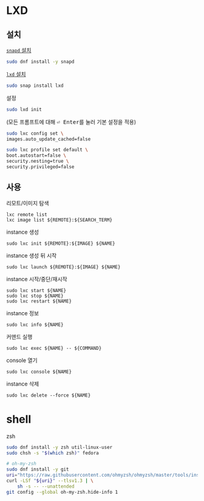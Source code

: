 # LXD
## 설치
[`snapd` 설치](https://snapcraft.io/docs/installing-snap-on-fedora)
```sh
sudo dnf install -y snapd
```
[`lxd` 설치](https://linuxcontainers.org/lxd/docs/latest/installing/)
```sh
sudo snap install lxd
```
설정
```sh
sudo lxd init
```
(모든 프롬프트에 대해 <kbd>⏎ Enter</kbd>를 눌러 기본 설정을 적용)
```sh
sudo lxc config set \
images.auto_update_cached=false

sudo lxc profile set default \
boot.autostart=false \
security.nesting=true \
security.privileged=false
```
## 사용
리모트/이미지 탐색
```
lxc remote list
lxc image list ${REMOTE}:${SEARCH_TERM}
```
instance 생성
```
sudo lxc init ${REMOTE}:${IMAGE} ${NAME}
```
instance 생성 뒤 시작
```
sudo lxc launch ${REMOTE}:${IMAGE} ${NAME}
```
instance 시작/중단/재시작
```
sudo lxc start ${NAME}
sudo lxc stop ${NAME}
sudo lxc restart ${NAME}
```
instance 정보
```
sudo lxc info ${NAME}
```
커맨드 실행
```
sudo lxc exec ${NAME} -- ${COMMAND}
```
console 열기
```
sudo lxc console ${NAME}
```
instance 삭제
```
sudo lxc delete --force ${NAME}
```

# shell
zsh
```sh
sudo dnf install -y zsh util-linux-user
sudo chsh -s "$(which zsh)" fedora

# oh-my-zsh
sudo dnf install -y git
uri="https://raw.githubusercontent.com/ohmyzsh/ohmyzsh/master/tools/install.sh"
curl -LSf "${uri}" --tlsv1.3 | \
	sh -s -- --unattended
git config --global oh-my-zsh.hide-info 1
```